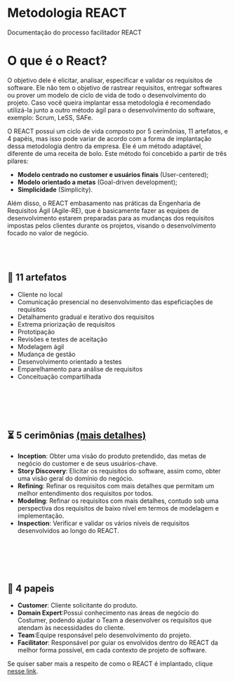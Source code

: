# Metodologia REACT
Documentação do processo facilitador REACT

<!-- Idioma: [Português Brasil](README.md) | [Inglês](locale/en/README.md) -->

# **O que é o React?**
O objetivo dele é elicitar, analisar, especificar e validar os requisitos de software. Ele não tem o objetivo de rastrear requisitos, entregar softwares ou prover um modelo de ciclo de vida de todo o desenvolvimento do projeto. Caso você queira implantar essa metodologia é recomendado utilizá-la junto a outro método ágil para o desenvolvimento do software, exemplo:
Scrum, LeSS, SAFe.

O REACT possui um ciclo de vida composto por 5 cerimônias, 11 artefatos, e 4 papéis, mas isso pode variar de acordo com a forma de implantação dessa metodologia dentro da empresa. Ele é um método adaptável, diferente de uma receita de bolo. Este método foi concebido a partir de três pilares: 

- **Modelo centrado no customer e usuários finais** (User-centered);
- **Modelo orientado a metas** (Goal-driven development);
- **Simplicidade** (Simplicity).

Além disso, o REACT embasamento nas práticas da Engenharia de Requisitos Ágil (Agile-RE), que é basicamente fazer as equipes de desenvolvimento estarem preparadas para as mudanças dos requisitos impostas pelos clientes durante os projetos, visando o desenvolvimento focado no valor de negócio.
<br><br><br><br>

## 📜 **11 artefatos** 
- Cliente no local
- Comunicação presencial no desenvolvimento das espeficiações de requisitos
- Detalhamento gradual e iterativo dos requisitos
- Extrema priorização de requisitos
- Prototipação
- Revisões e testes de aceitação
- Modelagem ágil    
- Mudança de gestão
- Desenvolvimento orientado a testes
- Emparelhamento para análise de requisitos
- Conceituação compartilhada

<br><br><br><br>

## ⏳  **5 cerimônias** [(mais detalhes)](metodologia-react/#/cerimonias)
-  **Inception**: Obter uma visão do produto pretendido, das metas de negócio do customer e de seus usuários-chave. 
- **Story Discovery**: Elicitar os requisitos do software, assim como, obter uma visão geral do domínio do negócio.
- **Refining**: Refinar os requisitos com mais detalhes que permitam um melhor entendimento dos requisitos por todos.
- **Modeling**: Refinar os requisitos com mais detalhes, contudo sob uma perspectiva dos requisitos de baixo nível em termos de modelagem e implementação.	
- **Inspection**: Verificar e validar os vários níveis de requisitos desenvolvidos ao longo do REACT.

<br><br><br><br>

## 👨  **4 papeis** 
-  **Customer**: Cliente solicitante do produto.
- **Domain Expert**:Possui conhecimento nas áreas de negócio do Costumer, podendo ajudar o Team a desenvolver os requisitos que atendam às necessidades do cliente. 
- **Team**:Equipe responsável pelo desenvolvimento do projeto.
- **Facilitator**: Responsável por guiar os envolvidos dentro do REACT da melhor forma possível, em cada contexto de projeto de software.

Se quiser saber mais a respeito de como o REACT é implantado, clique [nesse link](locale/pt-br/CERIMONIAS.md).




